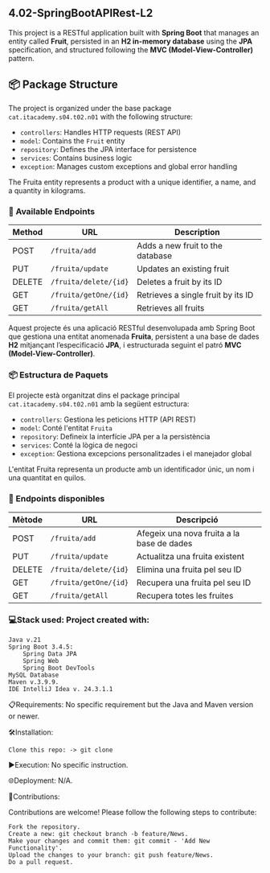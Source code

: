 ## 4.02-SpringBootAPIRest-L2

This project is a RESTful application built with **Spring Boot** that manages an entity called **Fruit**, persisted in an **H2 in-memory database** using the **JPA** specification, and structured following the **MVC (Model-View-Controller)** pattern.

## 📦 Package Structure

The project is organized under the base package `cat.itacademy.s04.t02.n01` with the following structure:

- `controllers`: Handles HTTP requests (REST API)
- `model`: Contains the `Fruit` entity
- `repository`: Defines the JPA interface for persistence
- `services`: Contains business logic
- `exception`: Manages custom exceptions and global error handling

The Fruita entity represents a product with a unique identifier, a name, and a quantity in kilograms.

### 🔗 Available Endpoints
| Method | URL                                | Description                                |
|--------|-------------------------------------|--------------------------------------------|
| POST   | `/fruita/add`                       | Adds a new fruit to the database           |
| PUT    | `/fruita/update`                    | Updates an existing fruit                  |
| DELETE | `/fruita/delete/{id}`               | Deletes a fruit by its ID                  |
| GET    | `/fruita/getOne/{id}`               | Retrieves a single fruit by its ID         |
| GET    | `/fruita/getAll`                    | Retrieves all fruits                       |



Aquest projecte és una aplicació RESTful desenvolupada amb Spring Boot que gestiona una entitat anomenada **Fruita**, persistent a una base de dades **H2** mitjançant l’especificació **JPA**, i estructurada seguint el patró **MVC (Model-View-Controller)**.

### 📦 Estructura de Paquets

El projecte està organitzat dins el package principal `cat.itacademy.s04.t02.n01` amb la següent estructura:

- `controllers`: Gestiona les peticions HTTP (API REST)
- `model`: Conté l'entitat `Fruita`
- `repository`: Defineix la interfície JPA per a la persistència
- `services`: Conté la lògica de negoci
- `exception`: Gestiona excepcions personalitzades i el manejador global

L'entitat Fruita representa un producte amb un identificador únic, un nom i una quantitat en quilos.

### 🔗 Endpoints disponibles

| Mètode | URL                                 | Descripció                                      |
|--------|--------------------------------------|-------------------------------------------------|
| POST   | `/fruita/add`                        | Afegeix una nova fruita a la base de dades      |
| PUT    | `/fruita/update`                     | Actualitza una fruita existent                  |
| DELETE | `/fruita/delete/{id}`                | Elimina una fruita pel seu ID                   |
| GET    | `/fruita/getOne/{id}`                | Recupera una fruita pel seu ID                  |
| GET    | `/fruita/getAll`                     | Recupera totes les fruites                      |


### 💻Stack used: Project created with:

    Java v.21
    Spring Boot 3.4.5:
        Spring Data JPA
        Spring Web
        Spring Boot DevTools
    MySQL Database 
    Maven v.3.9.9.
    IDE IntelliJ Idea v. 24.3.1.1

📋Requirements: No specific requirement but the Java and Maven version or newer.

🛠️Installation:

    Clone this repo: -> git clone

▶️Execution: No specific instruction.

🌐Deployment: N/A.

🤝Contributions:

Contributions are welcome! Please follow the following steps to contribute:

    Fork the repository.
    Create a new: git checkout branch -b feature/News.
    Make your changes and commit them: git commit - 'Add New Functionality'.
    Upload the changes to your branch: git push feature/News.
    Do a pull request.
